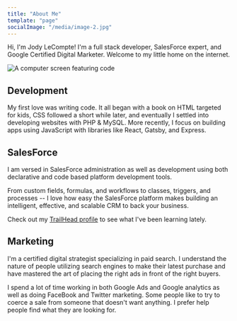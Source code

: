 ```yaml
---
title: "About Me"
template: "page"
socialImage: "/media/image-2.jpg"
---
```


Hi, I'm Jody LeCompte! I'm a full stack developer, SalesForce expert, and Google Certified Digital Marketer. Welcome to my little home on the internet.

![A computer screen featuring code](/media/image-2.jpg)

## Development
My first love was writing code. It all began with a book on HTML targeted for kids, CSS followed a short while later, and eventually I settled into developing websites with PHP & MySQL. More recently, I focus on building apps using JavaScript with libraries like React, Gatsby, and Express. 

## SalesForce
I am versed in SalesForce administration as well as development using both declarative and code based platform development tools.

From custom fields, formulas, and workflows to classes, triggers, and processes -- I love how easy the SalesForce platform makes building an intelligent, effective, and scalable CRM to back your business.

Check out my [TrailHead profile](https://trailhead.salesforce.com/en/me/jodyleelecompte) to see what I've been learning lately.

## Marketing
I'm a certified digital strategist specializing in paid search. I understand the nature of people utilizing search engines to make their latest purchase and have mastered the art of placing the right ads in front of the right buyers.

I spend a lot of time working in both Google Ads and Google analytics as well as doing FaceBook and Twitter marketing. Some people like to try to coerce a sale from someone that doesn't want anything. I prefer help people find what they are looking for.